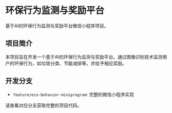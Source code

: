 # 环保行为监测与奖励平台

基于AI的环保行为监测与奖励平台微信小程序项目。

## 项目简介

本项目旨在开发一个基于AI的环保行为监测与奖励平台。通过图像识别技术监测用户的环保行为，如垃圾分类、节能减排等，并给予相应奖励。

## 开发分支

- `feature/eco-behavior-miniprogram`: 完整的微信小程序实现

请查看对应分支获取完整的项目代码。
